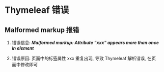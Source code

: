 # Thymeleaf 错误

## Malformed markup 报错

1. 错误信息: ***Malformed markup: Attribute "xxx" appears more than once in element***

2. 错误原因: 页面中的标签属性 xxx 重复出现, 导致 Thymeleaf 解析错误, 在页面中修改即可